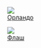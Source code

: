 ![](/books/prose_classic/Вирджиния%20Вулф/Орландо.jpg)  
[Орландо](/books/prose_classic/Вирджиния%20Вулф/Орландо)

![](/books/prose_classic/Вирджиния%20Вулф/Флаш.jpg)  
[Флаш](/books/prose_classic/Вирджиния%20Вулф/Флаш)
